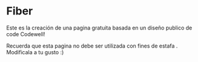 # Fiber
Este es la creación de una pagina gratuita basada en un diseño publico de code Codewell!

Recuerda que esta pagina no debe ser utilizada con fines de estafa . Modificala a tu gusto :)
